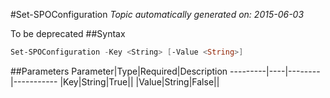 #Set-SPOConfiguration
*Topic automatically generated on: 2015-06-03*

To be deprecated
##Syntax
```powershell
Set-SPOConfiguration -Key <String> [-Value <String>]
```


##Parameters
Parameter|Type|Required|Description
---------|----|--------|-----------
|Key|String|True||
|Value|String|False||
<!-- Ref: 8F21EFF285575EF1A4740E9618B3007A -->